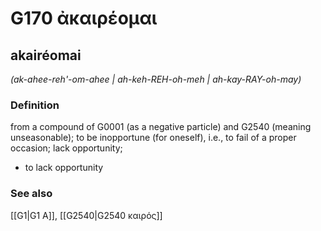 # G170 ἀκαιρέομαι

## akairéomai

_(ak-ahee-reh'-om-ahee | ah-keh-REH-oh-meh | ah-kay-RAY-oh-may)_

### Definition

from a compound of G0001 (as a negative particle) and G2540 (meaning unseasonable); to be inopportune (for oneself), i.e., to fail of a proper occasion; lack opportunity; 

- to lack opportunity

### See also

[[G1|G1 Α]], [[G2540|G2540 καιρός]]
